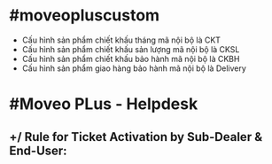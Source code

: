 # #moveopluscustom
- Cấu hình sản phẩm chiết khấu tháng mã nội bộ là CKT
- Cấu hình sản phẩm chiết khấu sản lượng mã nội bộ là CKSL
- Cấu hình sản phẩm chiết khấu bảo hành mã nội bộ là CKBH
- Cấu hình sản phẩm giao hàng bảo hành mã nội bộ là Delivery


# #Moveo PLus - Helpdesk

+/ Rule for Ticket Activation by Sub-Dealer & End-User:
- 
